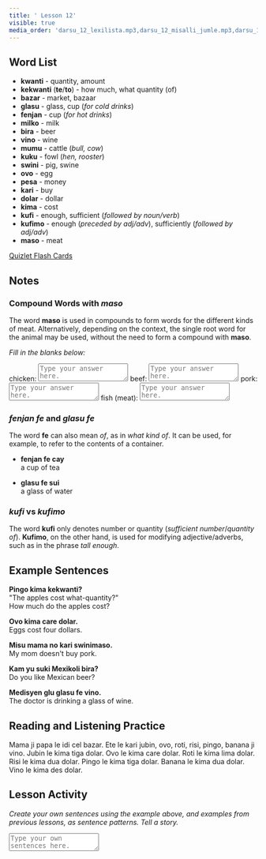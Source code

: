 ```yaml
---
title: ' Lesson 12'
visible: true
media_order: 'darsu_12_lexilista.mp3,darsu_12_misalli_jumle.mp3,darsu_12_doxoli_abyasa.mp3'
---
```


## Word List

* **kwanti** - quantity, amount
 * **kekwanti** (**te**/**to**) - how much, what quantity (of) 
* **bazar** - market, bazaar
* **glasu** - glass, cup (_for cold drinks_)
* **fenjan** - cup (_for hot drinks_)
* **milko** - milk
* **bira** - beer
* **vino** - wine
* **mumu** - cattle (_bull, cow_)
* **kuku** - fowl (_hen, rooster_)
* **swini** - pig, swine 
* **ovo** - egg
* **pesa** - money
* **kari** - buy
* **dolar** - dollar
* **kima** - cost
* **kufi** - enough, sufficient (_followed by noun/verb_)
 * **kufimo** - enough (_preceded by adj/adv_), sufficiently (_followed by adj/adv_)
* **maso** - meat

[Quizlet Flash Cards](https://quizlet.com/559524897/globasa-101-lesson-12-flash-cards/)

## Notes
### Compound Words with _maso_

The word **maso** is used in compounds to form words for the different kinds of meat. Alternatively, depending on the context, the single root word for the animal may be used, without the need to form a compound with **maso**. 

_Fill in the blanks below:_
 
chicken: <textarea width="100%" spellcheck="false" placeholder="Type your answer here."></textarea>
beef: <textarea width="100%" spellcheck="false" placeholder="Type your answer here."></textarea>
pork: <textarea width="100%" spellcheck="false" placeholder="Type your answer here."></textarea>
fish (meat): <textarea width="100%" spellcheck="false" placeholder="Type your answer here."></textarea>

### _fenjan fe_ and _glasu fe_

The word **fe** can also mean _of_, as in _what kind of_. It can be used, for example, to refer to the contents of a container. 

* **fenjan fe cay**  
a cup of tea

* **glasu fe sui**  
a glass of water

### _kufi_ vs _kufimo_

The word **kufi** only denotes number or quantity (_sufficient number_/_quantity of_). **Kufimo**, on the other hand, is used for modifying adjective/adverbs, such as in the phrase _tall enough_.

## Example Sentences

**Pingo kima kekwanti?**  
"The apples cost what-quantity?"  
How much do the apples cost?

**Ovo kima care dolar.**  
Eggs cost four dollars.

**Misu mama no kari swinimaso.**  
My mom doesn't buy pork.

**Kam yu suki Mexikoli bira?**  
Do you like Mexican beer?

**Medisyen glu glasu fe vino.**  
The doctor is drinking a glass of wine.

## Reading and Listening Practice

Mama ji papa le idi cel bazar. Ete le kari jubin, ovo, roti, risi, pingo, banana ji vino. Jubin le kima tiga dolar. Ovo le kima care dolar. Roti le kima lima dolar. Risi le kima dua dolar. Pingo le kima tiga dolar. Banana le kima dua dolar. Vino le kima des dolar.   

## Lesson Activity

_Create your own sentences using the example above, and examples from previous lessons, as sentence patterns. Tell a story._

<textarea width="100%" spellcheck="false" placeholder="Type your own sentences here."></textarea>